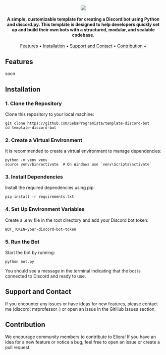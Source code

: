 <h1 align="center">
  <img src="https://cdn.discordapp.com/attachments/1273994364854734942/1283360226057261076/Bez_nazwy.png?ex=66e2b5d9&is=66e16459&hm=902aec296eee2b0c136952bbe1f4337f337fee27422d26e451b5da9687c47e3c&">
</h1>

<h4 align="center">
A simple, customizable template for creating a Discord bot using Python and discord.py. This template is designed to help developers quickly set up and build their own bots with a structured, modular, and scalable codebase.
</h4>

<!--
<p align="center">
  <a href="">
    <img src="https://img.shields.io/discord/1207776900785643541?style=flat&logo=discord&logoColor=%23ffffff&label=Alora%20%F0%9F%87%B5%F0%9F%87%B1&labelColor=%23697ec4&color=%237289da">
  </a>
</p>
-->

<p align="center">
  <a href="#features">Features</a> •
  <a href="#installation">Installation</a> •
  <a href="#support-and-contact">Support and Contact</a> •
  <a href="#contribution">Contribution</a> •
</p>

## Features
soon
<!--
Command Handling: Easy-to-use command handler for adding and managing bot commands.
Event Handling: Simple event handler to respond to various Discord events.
Config Management: Centralized configuration management using environment variables.
Error Handling: Graceful error handling for commands and events.
Cogs Support: Supports the use of cogs for better code organization.
Logging: Integrated logging for debugging and monitoring purposes.
-->

## Installation
<h3>1. Clone the Repository</h3>
Clone this repository to your local machine:

```
git clone https://github.com/SebaProgramista/template-discord-bot
cd template-discord-bot
```
<h3>2. Create a Virtual Environment</h3>
It is recommended to create a virtual environment to manage dependencies:

```
python -m venv venv
source venv/bin/activate  # On Windows use `venv\Scripts\activate`
```
<h3>3. Install Dependencies</h3>
Install the required dependencies using pip:

```
pip install -r requirements.txt
```
<h3>4. Set Up Environment Variables</h3>
Create a .env file in the root directory and add your Discord bot token:

```
BOT_TOKEN=your-discord-bot-token
```
<h3>5. Run the Bot</h3>
Start the bot by running:

```
python bot.py
```
You should see a message in the terminal indicating that the bot is connected to Discord and ready to use.

## Support and Contact
If you encounter any issues or have ideas for new features, please contact me (discord: mrprofessor_) or open an issue in the GitHub Issues section.

## Contribution
We encourage community members to contribute to Eliora! If you have an idea for a new feature or notice a bug, feel free to open an issue or create a pull request.
